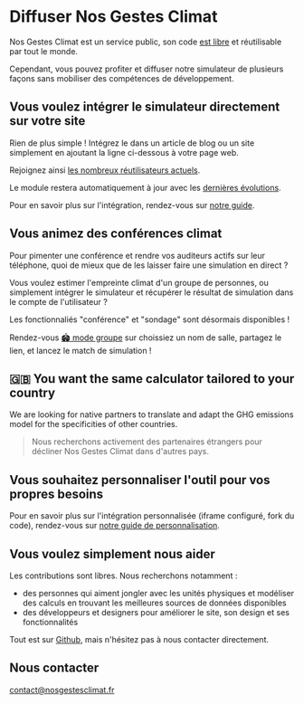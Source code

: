 # Diffuser Nos Gestes Climat

Nos Gestes Climat est un service public, son code [est libre](/documentation) et réutilisable par tout le monde.

Cependant, vous pouvez profiter et diffuser notre simulateur de plusieurs façons sans mobiliser des compétences de développement.

## Vous voulez intégrer le simulateur directement sur votre site

Rien de plus simple ! Intégrez le dans un article de blog ou un site simplement en ajoutant la ligne ci-dessous à votre page web.

<!-- `<script id="nosgestesclimat" src="https://nosgestesclimat.fr/iframe.js"></script>` -->

Rejoignez ainsi [les nombreux réutilisateurs actuels](https://datagir.ademe.fr/apps/nos-gestes-climat/).

Le module restera automatiquement à jour avec les [dernières évolutions](/nouveautés).

Pour en savoir plus sur l'intégration, rendez-vous sur [notre guide](https://github.com/datagir/nosgestesclimat-site/blob/master/PERSONNALISATION.md).

## Vous animez des conférences climat

Pour pimenter une conférence et rendre vos auditeurs actifs sur leur téléphone, quoi de mieux que de les laisser faire une simulation en direct ?

Vous voulez estimer l'empreinte climat d'un groupe de personnes, ou simplement intégrer le simulateur et récupérer le résultat de simulation dans le compte de l'utilisateur ?

Les fonctionnaliés "conférence" et "sondage" sont désormais disponibles !

Rendez-vous [🏟️ mode groupe](/groupe) sur choissiez un nom de salle, partagez le lien, et lancez le match de simulation !

<h2 lang="en"> <span role="img" aria-label="" aria-hidden="true">🇬🇧</span> You want the same calculator tailored to your country </h2>

<p lang="en">We are looking for native partners to translate and adapt the GHG emissions model for the specificities of other countries.</p>

> Nous recherchons activement des partenaires étrangers pour décliner Nos Gestes Climat dans d'autres pays.

## Vous souhaitez personnaliser l'outil pour vos propres besoins

Pour en savoir plus sur l'intégration personnalisée (<span lang="en">iframe</span> configuré, fork du code), rendez-vous sur [notre guide de personnalisation](https://github.com/datagir/nosgestesclimat-site/blob/master/PERSONNALISATION.md).

## Vous voulez simplement nous aider

Les contributions sont libres. Nous recherchons notamment :

-   des personnes qui aiment jongler avec les unités physiques et modéliser des calculs en trouvant les meilleures sources de données disponibles
-   des développeurs et designers pour améliorer le site, son design et ses fonctionnalités

Tout est sur [Github](https://github.com/datagir/?q=nosgestesclimat&type=&language=&sort=), mais n'hésitez pas à nous contacter directement.

## Nous contacter

contact@nosgestesclimat.fr

